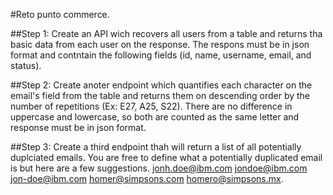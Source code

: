 #Reto punto commerce.

##Step 1: 
Create an API wich recovers all users from a table and returns tha basic data from each user on the response. The respons must be in json format and contntain the following fields (id, name, username, email, and status).

##Step 2: 
Create anoter endpoint which quantifies each character on the email's field from the table and returns them on descending order by the number of repetitions (Ex: E27, A25, S22). There are no difference in uppercase and lowercase, so both are counted as the same letter and response must be in json format.

##Step 3: 
Create a third endpoint thah will return a list of all potentially duplciated emails. You are free to define what a potentially duplicated email is but here are a few suggestions. jonh.doe@ibm.com jondoe@ibm.com jon-doe@ibm.com homer@simpsons.com homero@simpsons.mx.
